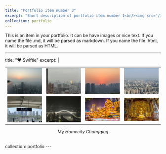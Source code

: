 ```yaml
---
title: "Portfolio item number 3"
excerpt: "Short description of portfolio item number 1<br/><img src='/images/500x300.png'>"
collection: portfolio
---
```


This is an item in your portfolio. It can be have images or nice text. If you name the file .md, it will be parsed as markdown. If you name the file .html, it will be parsed as HTML. 



---
title: "❤️ Swiftie"
excerpt: |
  <div align="center">
  <table>
    <tr>
      <td><img src="/images/homecity_image1.png" width="250"></td>
      <td><img src="/images/homecity_image2.png" width="250"></td>
      <td><img src="/images/homecity_image3.png" width="250"></td>
      <td><img src="/images/homecity_image4.png" width="250"></td>
    </tr>
    <tr>
      <td><img src="/images/homecity_image5.png" width="250"></td>
      <td><img src="/images/homecity_image6.png" width="250"></td>
      <td><img src="/images/homecity_image7.png" width="250"></td>
      <td><img src="/images/homecity_image8.png" width="250"></td>
    </tr>
  </table>
  <p><em>My Homecity Chongqing</em></p>
  </div>
  <br/>
collection: portfolio
---
